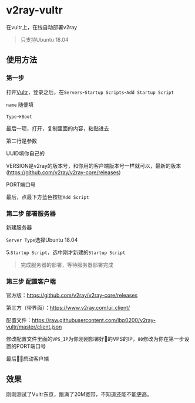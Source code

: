 # v2ray-vultr
在vultr上，在线自动部署v2ray

>只支持Ubuntu 18.04

使用方法
---

### 第一步

打开[Vultr](https://polr.liuboping.com/PrgTf)，登录之后，在`Servers`-`Startup Scripts`-`Add Startup Script`

`name` 随便填

`Type`->`Boot`

最后一项，打开，复制里面的内容，粘贴进去

第二行是参数

UUID填你自己的

VERSION是v2ray的版本号，和你用的客户端版本号一样就可以，最新的版本(https://github.com/v2ray/v2ray-core/releases)

PORT端口号

最后，点最下方蓝色按钮`Add Script`

### 第二步 部署服务器

新建服务器

`Server Type`选择Ubuntu 18.04

5.`Startup Script`，选中刚才新建的`Startup Script`

> 完成服务器的部署，等待服务器部署完成

### 第三步 配置客户端

官方版：https://github.com/v2ray/v2ray-core/releases

第三方（带界面）：https://www.v2ray.com/ui_client/

配置文件：https://raw.githubusercontent.com/lbp0200/v2ray-vultr/master/client.json

修改配置文件里面的`VPS_IP`为你刚刚部署好的VPS的IP，`80`修改为你在第一步设置的PORT端口号

最后启动客户端

效果
---
刚刚测试了Vultr东京，跑满了20M宽带，不知道还能不能更高。